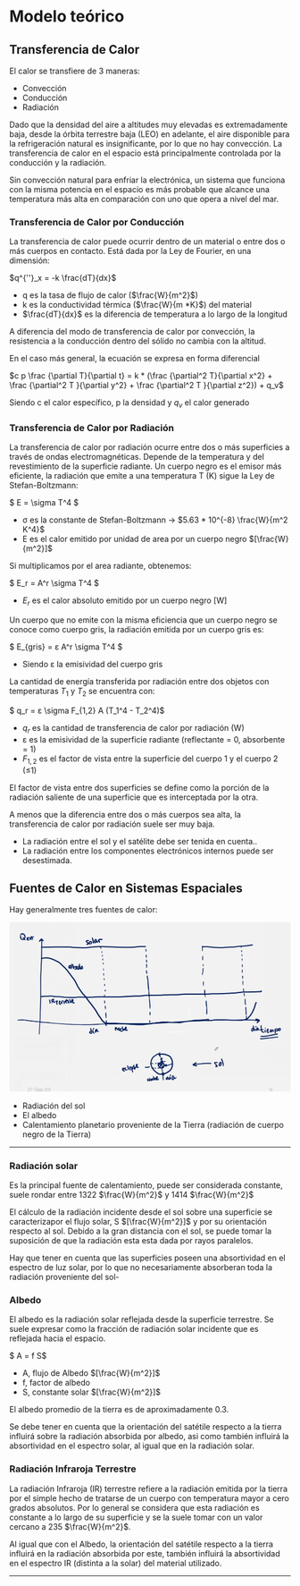 Modelo teórico
==============

Transferencia de Calor
----------------------

El calor se transfiere de 3 maneras:

*   Convección
*   Conducción
*   Radiación

Dado que la densidad del aire a altitudes muy elevadas es extremadamente baja, desde la órbita terrestre baja (LEO) en adelante, el aire disponible para la refrigeración natural es insignificante, por lo que no hay convección. La transferencia de calor en el espacio está principalmente controlada por la conducción y la radiación.

Sin convección natural para enfriar la electrónica, un sistema que funciona con la misma potencia en el espacio es más probable que alcance una temperatura más alta en comparación con uno que opera a nivel del mar.

### Transferencia de Calor por Conducción

La transferencia de calor puede ocurrir dentro de un material o entre dos o más cuerpos en contacto. Está dada por la Ley de Fourier, en una dimensión:

$q^{''}_x = -k \frac{dT}{dx}$

*   q es la tasa de flujo de calor ($\frac{W}{m^2}$)
*   k es la conductividad térmica ($\frac{W}{m *K}$) del material
*   $\frac{dT}{dx}$ es la diferencia de temperatura a lo largo de la longitud

A diferencia del modo de transferencia de calor por convección, la resistencia a la conducción dentro del sólido no cambia con la altitud.

En el caso más general, la ecuación se expresa en forma diferencial

$c p \frac {\partial T}{\partial t} = k * (\frac {\partial^2 T}{\partial x^2} + \frac {\partial^2 T }{\partial y^2}  + \frac {\partial^2 T }{\partial z^2}) + q_v$

Siendo c el calor específico, p la densidad y $q_v$ el calor generado

### Transferencia de Calor por Radiación

La transferencia de calor por radiación ocurre entre dos o más superficies a través de ondas electromagnéticas. Depende de la temperatura y del revestimiento de la superficie radiante.
Un cuerpo negro es el emisor más eficiente, la radiación que emite a una temperatura T (K) sigue la Ley de Stefan-Boltzmann:

$ E = \sigma T^4 $

*   σ es la constante de Stefan-Boltzmann -> $5.63 * 10^{-8} \frac{W}{m^2 K^4}$
*   E es el calor emitido por unidad de area por un cuerpo negro $[\frac{W}{m^2}]$

Si multiplicamos por el area radiante, obtenemos:

$ E_r = A^r \sigma T^4 $

*  $E_r$ es el calor absoluto emitido por un cuerpo negro [W]

Un cuerpo que no emite con la misma eficiencia que un cuerpo negro se conoce como cuerpo gris, la radiación emitida por un cuerpo gris es:

$ E_{gris} = ε A^r \sigma T^4 $

*  Siendo ε la emisividad del cuerpo gris

La cantidad de energía transferida por radiación entre dos objetos con temperaturas $T_1$ y $T_2$ se encuentra con:

$ q_r = ε \sigma F_{1,2} A (T_1^4 - T_2^4)$

*   $q_r$ es la cantidad de transferencia de calor por radiación (W)
*   ε es la emisividad de la superficie radiante (reflectante = 0, absorbente = 1)
*   $F_{1,2}$ es el factor de vista entre la superficie del cuerpo 1 y el cuerpo 2 (≤1)

El factor de vista entre dos superficies se define como la porción de la radiación saliente de una superficie que es interceptada por la otra.

A menos que la diferencia entre dos o más cuerpos sea alta, la transferencia de calor por radiación suele ser muy baja.

*   La radiación entre el sol y el satélite debe ser tenida en cuenta..
*   La radiación entre los componentes electrónicos internos puede ser desestimada.

Fuentes de Calor en Sistemas Espaciales
---------------------------------------

Hay generalmente tres fuentes de calor:

![](images/image3.png)

*   Radiación del sol
*   El albedo
*   Calentamiento planetario proveniente de la Tierra (radiación de cuerpo negro de la Tierra)

* * *

### Radiación solar

Es la principal fuente de calentamiento, puede ser considerada constante, suele rondar entre 1322 $\frac{W}{m^2}$ y 1414 $\frac{W}{m^2}$

El cálculo de la radiación incidente desde el sol sobre una superficie se caracterizapor el flujo solar, S $[\frac{W}{m^2}]$ y por su orientación respecto al sol.
Debido a la gran distancia con el sol, se puede tomar la suposición de que la radiación esta esta dada por rayos paralelos.

Hay que tener en cuenta que las superficies poseen una absortividad en el espectro de luz solar, por lo que no necesariamente absorberan toda la radiación proveniente del sol-

### Albedo

El albedo es la radiación solar reflejada desde la superficie terrestre. Se suele expresar como la fracción de radiación solar incidente que es reflejada hacia el espacio.

$ A = f S$

* A, flujo de Albedo $[\frac{W}{m^2}]$
* f, factor de albedo
* S, constante solar $[\frac{W}{m^2}]$

El albedo promedio de la tierra es de aproximadamente 0.3.

Se debe tener en cuenta que la orientación del satétile respecto a la tierra influirá sobre la radiación absorbida por albedo, asi como también influirá la absortividad en el espectro solar, al igual que en la radiación solar.

### Radiación Infraroja Terrestre

La radiación Infraroja (IR) terrestre refiere a la radiación emitida por la tierra por el simple hecho de tratarse de un cuerpo con temperatura mayor a cero grados absolutos. Por lo general se considera que esta radiación es constante a lo largo de su superficie y se la suele tomar con un valor cercano a 235 $\frac{W}{m^2}$.

Al igual que con el Albedo, la orientación del satétile respecto a la tierra influirá en la radiación absorbida por este, también influirá la absortividad en el espectro IR (distinta a la solar) del material utilizado.

* * *